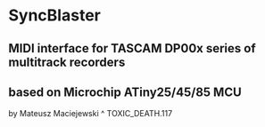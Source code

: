 # SyncBlaster
## MIDI interface for TASCAM DP00x series of multitrack recorders
## based on Microchip ATiny25/45/85 MCU

by Mateusz Maciejewski ^ TOXIC_DEATH.117